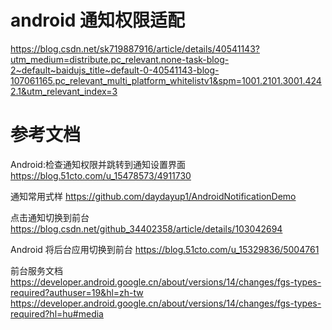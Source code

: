 # android 通知权限适配
https://blog.csdn.net/sk719887916/article/details/40541143?utm_medium=distribute.pc_relevant.none-task-blog-2~default~baidujs_title~default-0-40541143-blog-107061165.pc_relevant_multi_platform_whitelistv1&spm=1001.2101.3001.4242.1&utm_relevant_index=3


# 参考文档
Android:检查通知权限并跳转到通知设置界面
https://blog.51cto.com/u_15478573/4911730

通知常用式样
https://github.com/daydayup1/AndroidNotificationDemo

点击通知切换到前台
https://blog.csdn.net/github_34402358/article/details/103042694

Android 将后台应用切换到前台
https://blog.51cto.com/u_15329836/5004761

前台服务文档
https://developer.android.google.cn/about/versions/14/changes/fgs-types-required?authuser=19&hl=zh-tw
https://developer.android.google.cn/about/versions/14/changes/fgs-types-required?hl=hu#media








